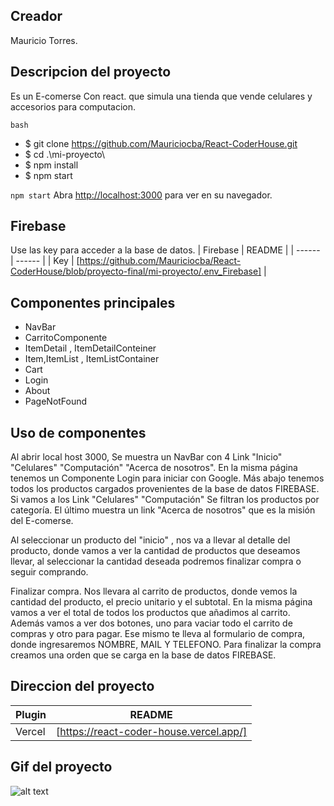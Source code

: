 ## Creador

Mauricio Torres. 

## Descripcion del proyecto
Es un E-comerse Con react.
que simula una tienda que vende celulares y accesorios para computacion.

`bash`
- $ git clone https://github.com/Mauriciocba/React-CoderHouse.git
- $ cd .\mi-proyecto\
- $ npm install
- $ npm start

`npm start`
Abra [http://localhost:3000](http://localhost:3000) para ver en su navegador.

## Firebase

Use las key para acceder a la base de datos. 
| Firebase | README |
| ------ | ------ |
| Key | [https://github.com/Mauriciocba/React-CoderHouse/blob/proyecto-final/mi-proyecto/.env_Firebase] |


## Componentes principales

- NavBar 
- CarritoComponente
- ItemDetail , ItemDetailConteiner
- Item,ItemList , ItemListContainer
- Cart
- Login
- About
- PageNotFound

## Uso de componentes

Al abrir local host 3000, Se muestra un NavBar con 4 Link "Inicio" "Celulares" "Computación" "Acerca de nosotros". En la misma página tenemos un Componente Login para iniciar con Google. Más abajo tenemos todos los productos cargados provenientes de la base de datos FIREBASE. 
Si vamos a los Link "Celulares" "Computación" Se filtran los productos por categoría. El último muestra un link "Acerca de nosotros" que es la misión del E-comerse.

Al seleccionar un producto del "inicio" , nos va a llevar al detalle del producto, donde vamos a ver la cantidad de productos que deseamos llevar, al seleccionar la cantidad deseada podremos finalizar compra o seguir comprando. 

Finalizar compra. Nos llevara al carrito de productos, donde vemos la cantidad del producto, el precio unitario y el subtotal. En la misma página vamos a ver el total de todos los productos que añadimos al carrito. Además vamos a ver dos botones, uno para vaciar todo el carrito de compras y otro para pagar. Ese mismo te lleva al formulario de compra, donde ingresaremos NOMBRE, MAIL Y TELEFONO. Para finalizar la compra creamos una orden que se carga en la base de datos FIREBASE. 


## Direccion del proyecto

| Plugin | README |
| ------ | ------ |
| Vercel | [https://react-coder-house.vercel.app/] |



## Gif del proyecto

![alt text](./public/imagenes/miProyecto.gif "Mi Proyecto")
